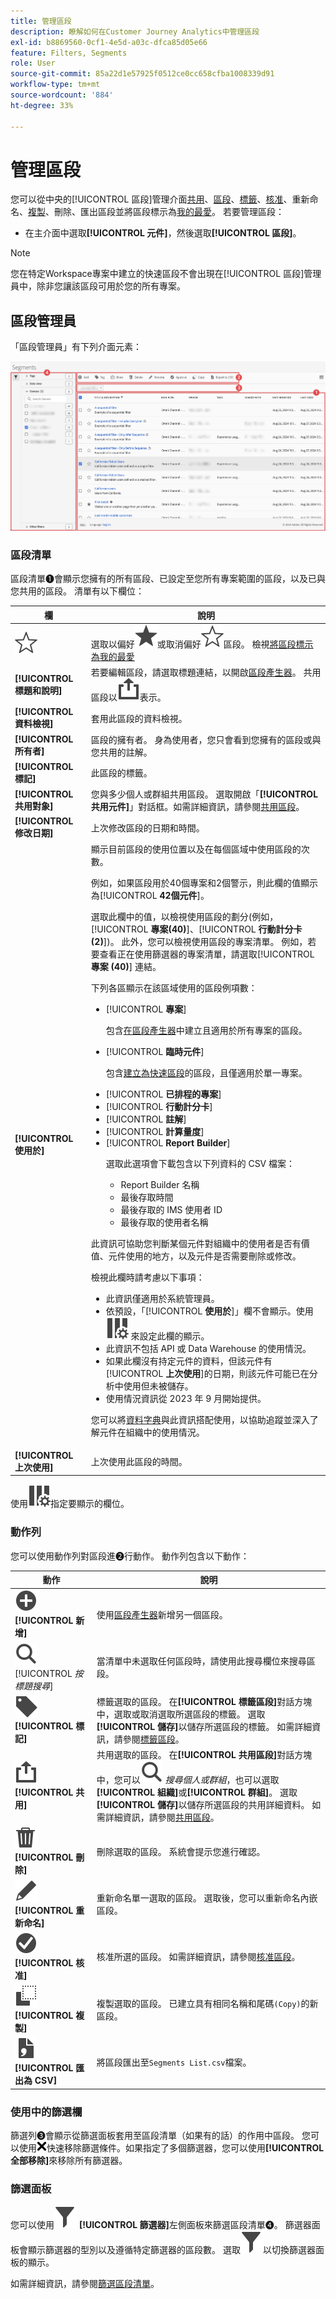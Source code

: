 ```yaml
---
title: 管理區段
description: 瞭解如何在Customer Journey Analytics中管理區段
exl-id: b8869560-0cf1-4e5d-a03c-dfca85d05e66
feature: Filters, Segments
role: User
source-git-commit: 85a22d1e57925f0512ce0cc658cfba1008339d91
workflow-type: tm+mt
source-wordcount: '884'
ht-degree: 33%

---
```


# 管理區段


您可以從中央的[!UICONTROL 區段]管理介面[共用](filters-share.md)、[區段](filters-filter.md)、[標籤](filters-tag.md)、[核准](filters-approve.md)、重新命名、[複製](filters-copy.md)、刪除、匯出區段並將區段標示為[我的最愛](filters-favorite.md)。 若要管理區段：

* 在主介面中選取&#x200B;**[!UICONTROL 元件]**，然後選取&#x200B;**[!UICONTROL 區段]**。


>[!NOTE]
>
>您在特定Workspace專案中建立的快速區段不會出現在[!UICONTROL 區段]管理員中，除非您讓該區段可用於您的所有專案。
>

## 區段管理員

「區段管理員」有下列介面元素：

![區段介面](assets/filters-manager.png)

### 區段清單

區段清單➊會顯示您擁有的所有區段、已設定至您所有專案範圍的區段，以及已與您共用的區段。 清單有以下欄位：

| 欄 | 說明 |
| --- | --- | 
| ![StarOutline](/help/assets/icons/StarOutline.svg) | 選取以偏好![Star](/help/assets/icons/Star.svg)或取消偏好![StarOutline](/help/assets/icons/StarOutline.svg)區段。 檢視[將區段標示為我的最愛](/help/components/filters/filters-favorite.md) |
| **[!UICONTROL 標題和說明]** | 若要編輯區段，請選取標題連結，以開啟[區段產生器](filter-builder.md)。 共用區段以![共用](/help/assets/icons/ShareAlt.svg)表示。 |
| **[!UICONTROL 資料檢視]** | 套用此區段的資料檢視。 |
| **[!UICONTROL 所有者]** | 區段的擁有者。 身為使用者，您只會看到您擁有的區段或與您共用的註解。 |
| **[!UICONTROL 標記]** | 此區段的標籤。 |
| **[!UICONTROL 共用對象]** | 您與多少個人或群組共用區段。 選取開啟「**[!UICONTROL 共用元件]**」對話框。如需詳細資訊，請參閱[共用區段](filters-share.md)。 |
| **[!UICONTROL 修改日期]** | 上次修改區段的日期和時間。 |
| **[!UICONTROL 使用於]** | 顯示目前區段的使用位置以及在每個區域中使用區段的次數。 <p>例如，如果區段用於40個專案和2個警示，則此欄的值顯示為&#x200B;[!UICONTROL **42個元件**]。</p> <p>選取此欄中的值，以檢視使用區段的劃分(例如，[!UICONTROL **專案(40)**]、[!UICONTROL **行動計分卡(2)**])。 此外，您可以檢視使用區段的專案清單。 例如，若要查看正在使用篩選器的專案清單，請選取&#x200B;[!UICONTROL **專案 (40)**] 連結。</p><p>下列各區顯示在該區域使用的區段例項數：</p>  <ul><li>[!UICONTROL **專案**]<p>包含[在區段產生器](/help/components/filters/filter-builder.md#)中建立且適用於所有專案的區段。</p></li><li>[!UICONTROL **臨時元件**]<p>包含[建立為快速區段](/help/components/filters/quick-filters.md)的區段，且僅適用於單一專案。</p></li><li>[!UICONTROL **已排程的專案**]</li><li>[!UICONTROL **行動計分卡**]</li><li>[!UICONTROL **註解**]</li><li>[!UICONTROL **計算量度**]</li><li>[!UICONTROL **Report Builder**]<p>選取此選項會下載包含以下列資料的 CSV 檔案：</p><ul><li>Report Builder 名稱</li><li>最後存取時間</li><li>最後存取的 IMS 使用者 ID</li><li>最後存取的使用者名稱</li></ul></li></ul><p>此資訊可協助您判斷某個元件對組織中的使用者是否有價值、元件使用的地方，以及元件是否需要刪除或修改。</p><p>檢視此欄時請考慮以下事項：</p><ul><li>此資訊僅適用於系統管理員。</li><li>依預設，「[!UICONTROL **使用於**]」欄不會顯示。使用 ![ColumnSetting](/help/assets/icons/ColumnSetting.svg) 來設定此欄的顯示。</li><li>此資訊不包括 API 或 Data Warehouse 的使用情況。</li><li>如果此欄沒有持定元件的資料，但該元件有&#x200B;[!UICONTROL **上次使用**]&#x200B;的日期，則該元件可能已在分析中使用但未被儲存。</li><li>使用情況資訊從 2023 年 9 月開始提供。</li></ul><p>您可以將[資料字典](/help/components/data-dictionary/data-dictionary-overview.md)與此資訊搭配使用，以協助追蹤並深入了解元件在組織中的使用情況。</p> |
| **[!UICONTROL 上次使用]** | 上次使用此區段的時間。 |

使用![ColumnSetting](/help/assets/icons/ColumnSetting.svg)指定要顯示的欄位。

### 動作列

您可以使用動作列對區段進➋行動作。 動作列包含以下動作：

| 動作 | 說明 |
|---|---|
| ![AddCircle](/help/assets/icons/AddCircle.svg) **[!UICONTROL 新增]** | 使用[區段產生器](filter-builder.md)新增另一個區段。 |
| ![搜尋](/help/assets/icons/Search.svg) [!UICONTROL *按標題搜尋*] | 當清單中未選取任何區段時，請使用此搜尋欄位來搜尋區段。 |
| ![Label](/help/assets/icons/Label.svg)**[!UICONTROL 標記]** | 標籤選取的區段。 在&#x200B;**[!UICONTROL 標籤區段]**&#x200B;對話方塊中，選取或取消選取所選區段的標籤。 選取&#x200B;**[!UICONTROL 儲存]**&#x200B;以儲存所選區段的標籤。 如需詳細資訊，請參閱[標籤區段](/help/components/filters/filters-tag.md)。 |
| ![Share](/help/assets/icons/ShareAlt.svg)**[!UICONTROL 共用]** | 共用選取的區段。 在&#x200B;**[!UICONTROL 共用區段]**&#x200B;對話方塊中，您可以![搜尋](/help/assets/icons/Search.svg) *搜尋個人或群組*，也可以選取&#x200B;**[!UICONTROL 組織]**&#x200B;或&#x200B;**[!UICONTROL 群組]**。 選取&#x200B;**[!UICONTROL 儲存]**&#x200B;以儲存所選區段的共用詳細資料。 如需詳細資訊，請參閱[共用區段](filters-share.md)。 |
| ![Delete](/help/assets/icons/Delete.svg)**[!UICONTROL 刪除]** | 刪除選取的區段。 系統會提示您進行確認。 |
| ![編輯](/help/assets/icons/Edit.svg) **[!UICONTROL 重新命名]** | 重新命名單一選取的區段。 選取後，您可以重新命名內嵌區段。 |
| ![CheckmarkCircle](/help/assets/icons/CheckmarkCircle.svg) **[!UICONTROL 核准]** | 核准所選的區段。 如需詳細資訊，請參閱[核准區段](filters-approve.md)。 |
| ![複製](/help/assets/icons/Copy.svg)  **[!UICONTROL 複製]** | 複製選取的區段。 已建立具有相同名稱和尾碼`(Copy)`的新區段。 |
| ![FileCSV](/help/assets/icons/FileCSV.svg) **[!UICONTROL 匯出為 CSV]** | 將區段匯出至`Segments List.csv`檔案。 |

### 使用中的篩選欄

篩選列➌會顯示從篩選面板套用至區段清單（如果有的話）的作用中區段。 您可以使用![CrossSize75](/help/assets/icons/CrossSize75.svg)快速移除篩選條件。如果指定了多個篩選器，您可以使用&#x200B;**[!UICONTROL 全部移除]**&#x200B;來移除所有篩選器。

### 篩選面板

您可以使用![篩選器](/help/assets/icons/Filter.svg) **[!UICONTROL 篩選器]**&#x200B;左側面板來篩選區段清單➍。 篩選器面板會顯示篩選器的型別以及遵循特定篩選器的區段數。 選取![篩選器](/help/assets/icons/Filter.svg)以切換篩選器面板的顯示。

如需詳細資訊，請參閱[篩選區段清單](filters-filter.md)。
